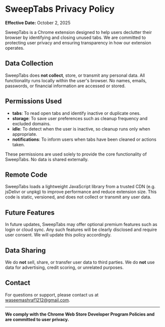 # SweepTabs Privacy Policy

**Effective Date:** October 2, 2025

SweepTabs is a Chrome extension designed to help users declutter their browser by identifying and closing unused tabs. We are committed to protecting user privacy and ensuring transparency in how our extension operates.

## Data Collection

SweepTabs does **not collect**, store, or transmit any personal data. All functionality runs locally within the user's browser. No names, emails, passwords, or financial information are accessed or stored.

## Permissions Used

- **tabs**: To read open tabs and identify inactive or duplicate ones.
- **storage**: To save user preferences such as cleanup frequency and excluded domains.
- **idle**: To detect when the user is inactive, so cleanup runs only when appropriate.
- **notifications**: To inform users when tabs have been cleaned or actions taken.

These permissions are used solely to provide the core functionality of SweepTabs. No data is shared externally.

## Remote Code

SweepTabs loads a lightweight JavaScript library from a trusted CDN (e.g. jsDelivr or unpkg) to improve performance and reduce extension size. This code is static, versioned, and does not collect or transmit any user data.

## Future Features

In future updates, SweepTabs may offer optional premium features such as login or cloud sync. Any such features will be clearly disclosed and require user consent. We will update this policy accordingly.

## Data Sharing

We do **not** sell, share, or transfer user data to third parties. We do **not** use data for advertising, credit scoring, or unrelated purposes.

## Contact

For questions or support, please contact us at waseemashraf1212@gmail.com.

---

**We comply with the Chrome Web Store Developer Program Policies and are committed to user privacy.**

